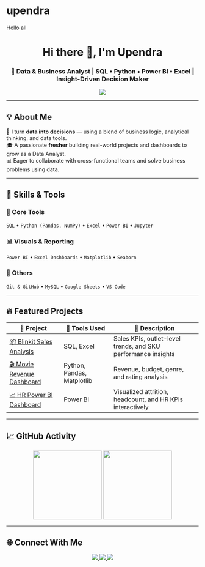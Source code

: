 # upendra
Hello all
<!-- Hero Header -->
<h1 align="center">Hi there 👋, I'm Upendra</h1>
<h3 align="center">🎯 Data & Business Analyst | SQL • Python • Power BI • Excel | Insight-Driven Decision Maker</h3>

<p align="center">
  <img src="C:\Users\uppi2\OneDrive\Pictures\Screenshots\Screenshot 2025-06-18 221934.png"  />
</p>

---

## 💡 About Me

🔎 I turn **data into decisions** — using a blend of business logic, analytical thinking, and data tools.  
🎓 A passionate **fresher** building real-world projects and dashboards to grow as a Data Analyst.  
📊 Eager to collaborate with cross-functional teams and solve business problems using data.  

---

## 🚀 Skills & Tools

### 📌 Core Tools  
`SQL` • `Python (Pandas, NumPy)` • `Excel` • `Power BI` • `Jupyter`

### 📊 Visuals & Reporting  
`Power BI` • `Excel Dashboards` • `Matplotlib` • `Seaborn`

### 🧰 Others  
`Git & GitHub` • `MySQL` • `Google Sheets` • `VS Code`

---

## 🔥 Featured Projects

| 💼 Project | 🔧 Tools Used | 📝 Description |
|-----------|---------------|----------------|
| [📦 Blinkit Sales Analysis](https://github.com/yourusername/blinkit-analysis) | SQL, Excel | Sales KPIs, outlet-level trends, and SKU performance insights |
| [🎬 Movie Revenue Dashboard](https://github.com/yourusername/movie-analysis) | Python, Pandas, Matplotlib | Revenue, budget, genre, and rating analysis |
| [📈 HR Power BI Dashboard](https://github.com/yourusername/hr-dashboard) | Power BI | Visualized attrition, headcount, and HR KPIs interactively |

---

## 📈 GitHub Activity

<p align="center">
  <img src="https://github-readme-stats.vercel.app/api?username=yourusername&show_icons=true&theme=tokyonight" height="180"/>
  <img src="https://github-readme-streak-stats.herokuapp.com?user=yourusername&theme=tokyonight&hide_border=true" height="180"/>
</p>

---

## 🌐 Connect With Me

<p align="center">
  <a href="https://linkedin.com/in/yourlinkedin" target="_blank">
    <img src="https://img.shields.io/badge/LinkedIn-blue?style=for-the-badge&logo=linkedin&logoColor=white" />
  </a>
  <a href="mailto:youremail@gmail.com">
    <img src="https://img.shields.io/badge/Gmail-red?style=for-the-badge&logo=gmail&logoColor=white" />
  </a>
  <a href="https://yourportfolio.com" target="_blank">
    <img src="https://img.shields.io/badge/Portfolio-black?style=for-the-badge&logo=github&logoColor=white" />
  </a>
</p>
